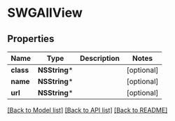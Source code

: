 # SWGAllView

## Properties
Name | Type | Description | Notes
------------ | ------------- | ------------- | -------------
**class** | **NSString*** |  | [optional] 
**name** | **NSString*** |  | [optional] 
**url** | **NSString*** |  | [optional] 

[[Back to Model list]](../README.md#documentation-for-models) [[Back to API list]](../README.md#documentation-for-api-endpoints) [[Back to README]](../README.md)


